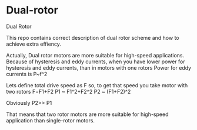 # Dual-rotor
Dual Rotor

This repo contains correct description of dual rotor scheme and how to achieve extra effiency.

Actually, Dual rotor motors are more suitable for high-speed applications.
Because of hysteresis and eddy currents, when you have lower power for hysteresis and eddy currents, than in motors with one rotors
Power for eddy currents is P~f^2

Lets define total drive speed as F
so, to get that speed you take motor with two rotors
F=F1+F2
P1 ~ F1^2+F2^2
P2 ~ (F1+F2)^2

Obviously P2>> P1 

That means that two rotor motors are more suitable for high-speed application than single-rotor motors.

